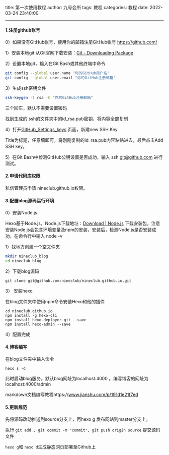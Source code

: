 title: 第一次使用教程
author: 九号会所
tags: 教程
categories: 教程
date: 2022-03-24 23:40:00

---

#### 1.注册github账号

0）如果没有GitHub帐号，使用你的邮箱注册GitHub帐号 https://github.com/

1）安装本地git 从Git官网下载安装：[Git - Downloading Package](https://git-scm.com/download/win)

2）设置本地git，输入在Git Bash或其他终端中命令

```bash
git config --global user.name "你的GitHub用户名"
git config --global user.email "你的GitHub注册邮箱"
```

3）生成ssh密钥文件

```bash
ssh-keygen -t rsa -C "你的GitHub注册邮箱"
```

三个回车，默认不需要设置密码

找到生成的.ssh的文件夹中的id_rsa.pub密钥，将内容全部复制

4）打开[GitHub_Settings_keys](https://github.com/settings/keys) 页面，新建new SSH Key

Title为标题，任意填即可，将刚刚复制的id_rsa.pub内容粘贴进去，最后点击Add SSH key。

5）在Git Bash中检测GitHub公钥设置是否成功，输入 ssh git@github.com 进行测试。

#### 2.申请代码库权限

私信管理员申请 nineclub.github.io权限。

#### 3.配置blog源码运行环境

0）安装Node.js

Hexo基于Node.js，Node.js下载地址：[Download | Node.js](https://link.zhihu.com/?target=https%3A//nodejs.org/en/download/) 下载安装包，注意安装Node.js会包含环境变量及npm的安装，安装后，检测Node.js是否安装成功，在命令行中输入 node -v

1）找地方创建一个空文件夹

```bash
mkdir nineclub_blog
cd nineclub_blog
```

2）下载blog源码

```
git clone git@github.com:nineclub/nineclub.github.io.git
```

3） 安装hexo

在blog文件夹中使用npm命令安装Hexo和他的插件

```
cd nineclub.github.io
npm install -g hexo-cli
npm install hexo-deployer-git --save
npm install hexo-admin --save 
```

4）配置完成

#### 4.博客编写

在blog文件夹中输入命令

```
hexo s -d
```

此时启动blog服务。默认blog网址为localhost:4000 。编写博客的网址为localhost:4000/admin

markdown文档编写教程https://www.jianshu.com/p/191d1e21f7ed

#### **5.更新规范**

先将源码改动推送到source分支上，再hexo g 发布网站到master分支上。

执行 `git add` .、`git commit -m "commit"`、`git push origin source` 提交源码文件

`hexo g`和 `hexo d`生成静态网页部署至Github上
